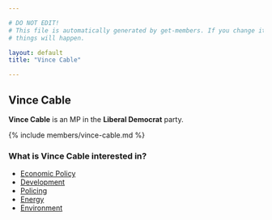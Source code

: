 ```yaml
---

# DO NOT EDIT!
# This file is automatically generated by get-members. If you change it, bad
# things will happen.

layout: default
title: "Vince Cable"

---
```


## Vince Cable

**Vince Cable** is an MP in the **Liberal Democrat** party.

{% include members/vince-cable.md %}

### What is Vince Cable interested in?


* [Economic Policy](/interests/economic-policy.html)
* [Development](/interests/development.html)
* [Policing](/interests/policing.html)
* [Energy](/interests/energy.html)
* [Environment](/interests/environment.html)

